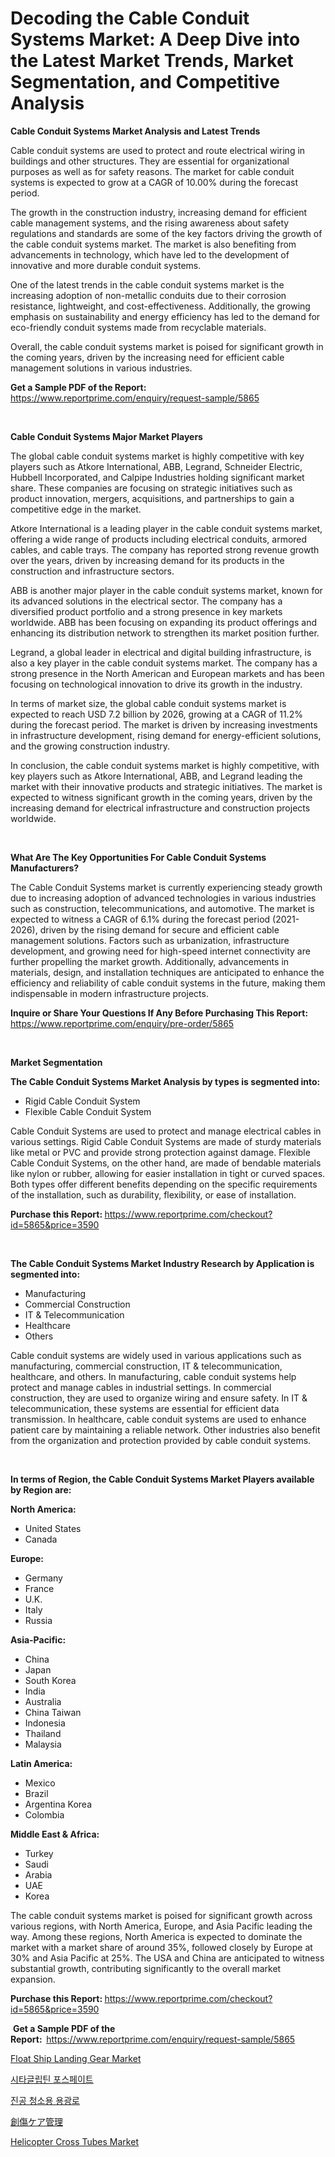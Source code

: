 <p><h1>Decoding the Cable Conduit Systems Market: A Deep Dive into the Latest Market Trends, Market Segmentation, and Competitive Analysis</h1></p><p><strong>Cable Conduit Systems Market Analysis and Latest Trends</strong></p>
<p><p>Cable conduit systems are used to protect and route electrical wiring in buildings and other structures. They are essential for organizational purposes as well as for safety reasons. The market for cable conduit systems is expected to grow at a CAGR of 10.00% during the forecast period.</p><p>The growth in the construction industry, increasing demand for efficient cable management systems, and the rising awareness about safety regulations and standards are some of the key factors driving the growth of the cable conduit systems market. The market is also benefiting from advancements in technology, which have led to the development of innovative and more durable conduit systems.</p><p>One of the latest trends in the cable conduit systems market is the increasing adoption of non-metallic conduits due to their corrosion resistance, lightweight, and cost-effectiveness. Additionally, the growing emphasis on sustainability and energy efficiency has led to the demand for eco-friendly conduit systems made from recyclable materials.</p><p>Overall, the cable conduit systems market is poised for significant growth in the coming years, driven by the increasing need for efficient cable management solutions in various industries.</p></p>
<p><strong>Get a Sample PDF of the Report:&nbsp;</strong> <a href="https://www.reportprime.com/enquiry/request-sample/5865">https://www.reportprime.com/enquiry/request-sample/5865</a></p>
<p>&nbsp;</p>
<p><strong>Cable Conduit Systems Major Market Players</strong></p>
<p><p>The global cable conduit systems market is highly competitive with key players such as Atkore International, ABB, Legrand, Schneider Electric, Hubbell Incorporated, and Calpipe Industries holding significant market share. These companies are focusing on strategic initiatives such as product innovation, mergers, acquisitions, and partnerships to gain a competitive edge in the market.</p><p>Atkore International is a leading player in the cable conduit systems market, offering a wide range of products including electrical conduits, armored cables, and cable trays. The company has reported strong revenue growth over the years, driven by increasing demand for its products in the construction and infrastructure sectors.</p><p>ABB is another major player in the cable conduit systems market, known for its advanced solutions in the electrical sector. The company has a diversified product portfolio and a strong presence in key markets worldwide. ABB has been focusing on expanding its product offerings and enhancing its distribution network to strengthen its market position further.</p><p>Legrand, a global leader in electrical and digital building infrastructure, is also a key player in the cable conduit systems market. The company has a strong presence in the North American and European markets and has been focusing on technological innovation to drive its growth in the industry.</p><p>In terms of market size, the global cable conduit systems market is expected to reach USD 7.2 billion by 2026, growing at a CAGR of 11.2% during the forecast period. The market is driven by increasing investments in infrastructure development, rising demand for energy-efficient solutions, and the growing construction industry.</p><p>In conclusion, the cable conduit systems market is highly competitive, with key players such as Atkore International, ABB, and Legrand leading the market with their innovative products and strategic initiatives. The market is expected to witness significant growth in the coming years, driven by the increasing demand for electrical infrastructure and construction projects worldwide.</p></p>
<p>&nbsp;</p>
<p><strong>What Are The Key Opportunities For Cable Conduit Systems Manufacturers?</strong></p>
<p><p>The Cable Conduit Systems market is currently experiencing steady growth due to increasing adoption of advanced technologies in various industries such as construction, telecommunications, and automotive. The market is expected to witness a CAGR of 6.1% during the forecast period (2021-2026), driven by the rising demand for secure and efficient cable management solutions. Factors such as urbanization, infrastructure development, and growing need for high-speed internet connectivity are further propelling the market growth. Additionally, advancements in materials, design, and installation techniques are anticipated to enhance the efficiency and reliability of cable conduit systems in the future, making them indispensable in modern infrastructure projects.</p></p>
<p><strong>Inquire or Share Your Questions If Any Before Purchasing This Report:</strong> <a href="https://www.reportprime.com/enquiry/pre-order/5865">https://www.reportprime.com/enquiry/pre-order/5865</a></p>
<p>&nbsp;</p>
<p><strong>Market Segmentation</strong></p>
<p><strong>The Cable Conduit Systems Market Analysis by types is segmented into:</strong></p>
<p><ul><li>Rigid Cable Conduit System</li><li>Flexible Cable Conduit System</li></ul></p>
<p><p>Cable Conduit Systems are used to protect and manage electrical cables in various settings. Rigid Cable Conduit Systems are made of sturdy materials like metal or PVC and provide strong protection against damage. Flexible Cable Conduit Systems, on the other hand, are made of bendable materials like nylon or rubber, allowing for easier installation in tight or curved spaces. Both types offer different benefits depending on the specific requirements of the installation, such as durability, flexibility, or ease of installation.</p></p>
<p><strong>Purchase this Report:&nbsp;</strong><a href="https://www.reportprime.com/checkout?id=5865&price=3590">https://www.reportprime.com/checkout?id=5865&price=3590</a></p>
<p>&nbsp;</p>
<p><strong>The Cable Conduit Systems Market Industry Research by Application is segmented into:</strong></p>
<p><ul><li>Manufacturing</li><li>Commercial Construction</li><li>IT & Telecommunication</li><li>Healthcare</li><li>Others</li></ul></p>
<p><p>Cable conduit systems are widely used in various applications such as manufacturing, commercial construction, IT & telecommunication, healthcare, and others. In manufacturing, cable conduit systems help protect and manage cables in industrial settings. In commercial construction, they are used to organize wiring and ensure safety. In IT & telecommunication, these systems are essential for efficient data transmission. In healthcare, cable conduit systems are used to enhance patient care by maintaining a reliable network. Other industries also benefit from the organization and protection provided by cable conduit systems.</p></p>
<p>&nbsp;</p>
<p><strong>In terms of Region, the Cable Conduit Systems Market Players available by Region are:</strong></p>
<p>
    <p> <strong> North America: </strong>
        <ul>
            <li>United States</li>
            <li>Canada</li>
        </ul>
        </p> 
    <p> <strong> Europe: </strong>
        <ul>
            <li>Germany</li>
            <li>France</li>
            <li>U.K.</li>
            <li>Italy</li>
            <li>Russia</li>
        </ul>
        </p> 
    <p> <strong> Asia-Pacific: </strong>
        <ul>
            <li>China</li>
            <li>Japan</li>
            <li>South Korea</li>
            <li>India</li>
            <li>Australia</li>
            <li>China Taiwan</li>
            <li>Indonesia</li>
            <li>Thailand</li>
            <li>Malaysia</li>
        </ul>
        </p> 
    <p> <strong> Latin America: </strong>
        <ul>
            <li>Mexico</li>
            <li>Brazil</li>
            <li>Argentina Korea</li>
            <li>Colombia</li>
        </ul>
        </p> 
    <p> <strong> Middle East & Africa: </strong>
        <ul>
            <li>Turkey</li>
            <li>Saudi</li>
            <li>Arabia</li>
            <li>UAE</li>
            <li>Korea</li>
        </ul>
    </p>
    </p>
<p><p>The cable conduit systems market is poised for significant growth across various regions, with North America, Europe, and Asia Pacific leading the way. Among these regions, North America is expected to dominate the market with a market share of around 35%, followed closely by Europe at 30% and Asia Pacific at 25%. The USA and China are anticipated to witness substantial growth, contributing significantly to the overall market expansion.</p></p>
<p><strong>Purchase this Report: </strong><a href="https://www.reportprime.com/checkout?id=5865&price=3590">https://www.reportprime.com/checkout?id=5865&price=3590</a></p>
<p>&nbsp;<strong>Get a Sample PDF of the Report:&nbsp;&nbsp;</strong><a href="https://www.reportprime.com/enquiry/request-sample/5865">https://www.reportprime.com/enquiry/request-sample/5865</a></p>
<p><strong></strong></p>
<p><p><a href="https://issuu.com/reportprime-2/docs/float-ship-landing-gear-market-size-2030.pptx">Float Ship Landing Gear Market</a></p><p><a href="https://github.com/vsckjg50460/Market-Research-Report-List-1/blob/main/156341415474.md">시타글립틴 포스페이트</a></p><p><a href="https://github.com/akzkkws047661437/Market-Research-Report-List-1/blob/main/878515015473.md">진공 청소용 용광로</a></p><p><a href="https://github.com/lrlmopnhwd79300/Market-Research-Report-List-1/blob/main/502712616527.md">創傷ケア管理</a></p><p><a href="https://issuu.com/reportprime-2/docs/helicopter-cross-tubes-market-size-2030.pptx">Helicopter Cross Tubes Market</a></p></p>